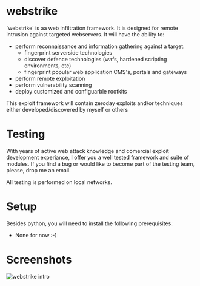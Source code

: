webstrike
=========

'webstrike' is aa web infiltration framework. It is designed for remote intrusion against targeted webservers. It will have the ability to: 

- perform reconnaissance and information gathering against a target:
	- fingerprint serverside technologies
	- discover defence technologies (wafs, hardened scripting environments, etc)
	- fingerprint popular web application CMS's, portals and gateways
- perform remote exploitation
- perform vulnerability scanning
- deploy customized and configuarble rootkits

This exploit framework will contain zeroday exploits and/or techniques either developed/discovered by myself or others

Testing
=======

With years of active web attack knowledge and comercial exploit development experiance, I offer you
a well tested framework and suite of modules. If you find a bug or would like to become part of the testing
team, please, drop me an email.

All testing is performed on local networks. 

Setup
=====

Besides python, you will need to install the following prerequisites:

- None for now :-)

Screenshots
===========

![webstrike intro](https://github.com/aeonsflux/webstrike/raw/master/images/intro.png "webstrike intro")

